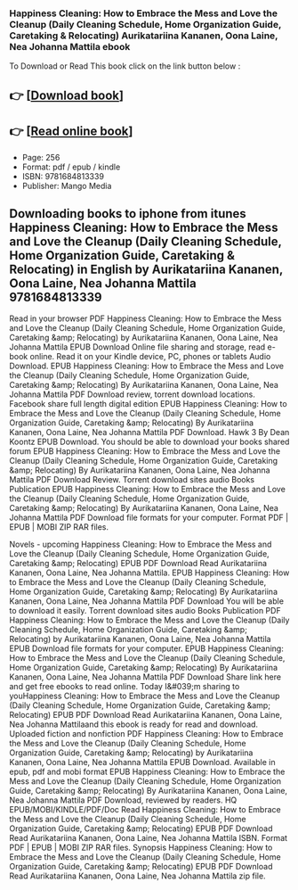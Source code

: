 ### Happiness Cleaning: How to Embrace the Mess and Love the Cleanup (Daily Cleaning Schedule, Home Organization Guide, Caretaking & Relocating) Aurikatariina Kananen, Oona Laine, Nea Johanna Mattila ebook

To Download or Read This book click on the link button below :

## 👉  [**[Download book](http://filesbooks.info/download.php?group=book&from=github.com&id=693032&lnk=1079 "Download book")**]

## 👉  [**[Read online book](http://filesbooks.info/download.php?group=book&from=github.com&id=693032&lnk=1079 "Read online book")**]


* Page: 256
* Format: pdf / epub / kindle
* ISBN: 9781684813339
* Publisher: Mango Media



## Downloading books to iphone from itunes Happiness Cleaning: How to Embrace the Mess and Love the Cleanup (Daily Cleaning Schedule, Home Organization Guide, Caretaking & Relocating) in English by Aurikatariina Kananen, Oona Laine, Nea Johanna Mattila 9781684813339


Read in your browser PDF Happiness Cleaning: How to Embrace the Mess and Love the Cleanup (Daily Cleaning Schedule, Home Organization Guide, Caretaking &amp;amp; Relocating) by Aurikatariina Kananen, Oona Laine, Nea Johanna Mattila EPUB Download Online file sharing and storage, read e-book online. Read it on your Kindle device, PC, phones or tablets Audio Download. EPUB Happiness Cleaning: How to Embrace the Mess and Love the Cleanup (Daily Cleaning Schedule, Home Organization Guide, Caretaking &amp;amp; Relocating) By Aurikatariina Kananen, Oona Laine, Nea Johanna Mattila PDF Download review, torrent download locations. Facebook share full length digital edition EPUB Happiness Cleaning: How to Embrace the Mess and Love the Cleanup (Daily Cleaning Schedule, Home Organization Guide, Caretaking &amp;amp; Relocating) By Aurikatariina Kananen, Oona Laine, Nea Johanna Mattila PDF Download. Hawk 3 By Dean Koontz EPUB Download. You should be able to download your books shared forum EPUB Happiness Cleaning: How to Embrace the Mess and Love the Cleanup (Daily Cleaning Schedule, Home Organization Guide, Caretaking &amp;amp; Relocating) By Aurikatariina Kananen, Oona Laine, Nea Johanna Mattila PDF Download Review. Torrent download sites audio Books Publication EPUB Happiness Cleaning: How to Embrace the Mess and Love the Cleanup (Daily Cleaning Schedule, Home Organization Guide, Caretaking &amp;amp; Relocating) By Aurikatariina Kananen, Oona Laine, Nea Johanna Mattila PDF Download file formats for your computer. Format PDF | EPUB | MOBI ZIP RAR files.

Novels - upcoming Happiness Cleaning: How to Embrace the Mess and Love the Cleanup (Daily Cleaning Schedule, Home Organization Guide, Caretaking &amp;amp; Relocating) EPUB PDF Download Read Aurikatariina Kananen, Oona Laine, Nea Johanna Mattila. EPUB Happiness Cleaning: How to Embrace the Mess and Love the Cleanup (Daily Cleaning Schedule, Home Organization Guide, Caretaking &amp;amp; Relocating) By Aurikatariina Kananen, Oona Laine, Nea Johanna Mattila PDF Download You will be able to download it easily. Torrent download sites audio Books Publication PDF Happiness Cleaning: How to Embrace the Mess and Love the Cleanup (Daily Cleaning Schedule, Home Organization Guide, Caretaking &amp;amp; Relocating) by Aurikatariina Kananen, Oona Laine, Nea Johanna Mattila EPUB Download file formats for your computer. EPUB Happiness Cleaning: How to Embrace the Mess and Love the Cleanup (Daily Cleaning Schedule, Home Organization Guide, Caretaking &amp;amp; Relocating) By Aurikatariina Kananen, Oona Laine, Nea Johanna Mattila PDF Download Share link here and get free ebooks to read online. Today I&amp;#039;m sharing to youHappiness Cleaning: How to Embrace the Mess and Love the Cleanup (Daily Cleaning Schedule, Home Organization Guide, Caretaking &amp;amp; Relocating) EPUB PDF Download Read Aurikatariina Kananen, Oona Laine, Nea Johanna Mattilaand this ebook is ready for read and download. Uploaded fiction and nonfiction PDF Happiness Cleaning: How to Embrace the Mess and Love the Cleanup (Daily Cleaning Schedule, Home Organization Guide, Caretaking &amp;amp; Relocating) by Aurikatariina Kananen, Oona Laine, Nea Johanna Mattila EPUB Download. Available in epub, pdf and mobi format EPUB Happiness Cleaning: How to Embrace the Mess and Love the Cleanup (Daily Cleaning Schedule, Home Organization Guide, Caretaking &amp;amp; Relocating) By Aurikatariina Kananen, Oona Laine, Nea Johanna Mattila PDF Download, reviewed by readers. HQ EPUB/MOBI/KINDLE/PDF/Doc Read Happiness Cleaning: How to Embrace the Mess and Love the Cleanup (Daily Cleaning Schedule, Home Organization Guide, Caretaking &amp;amp; Relocating) EPUB PDF Download Read Aurikatariina Kananen, Oona Laine, Nea Johanna Mattila ISBN. Format PDF | EPUB | MOBI ZIP RAR files. Synopsis Happiness Cleaning: How to Embrace the Mess and Love the Cleanup (Daily Cleaning Schedule, Home Organization Guide, Caretaking &amp;amp; Relocating) EPUB PDF Download Read Aurikatariina Kananen, Oona Laine, Nea Johanna Mattila zip file.





